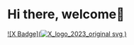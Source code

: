 # Hi there, welcome👋

[![X Badge](![X_logo_2023_original svg](https://github.com/chile4coding/chile4coding/assets/93575252/0697452b-67eb-4e36-acf2-587be7977cb9)
)](https://twitter.com/Chile89672512)

<!--
**chile4coding/chile4coding** is a ✨ _special_ ✨ repository because its `README.md` (this file) appears on your GitHub profile.

Here are some ideas to get you started:

- 🔭 I’m currently working on ...
- 🌱 I’m currently learning ...
- 👯 I’m looking to collaborate on ...
- 🤔 I’m looking for help with ...
- 💬 Ask me about ...
- 📫 How to reach me: ...
- 😄 Pronouns: ...
- ⚡ Fun fact: ...
-->
